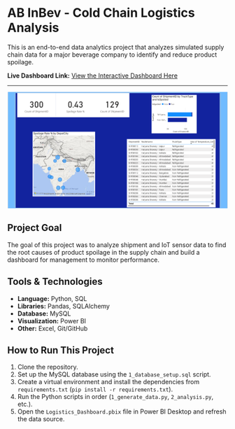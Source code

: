 # AB InBev - Cold Chain Logistics Analysis

This is an end-to-end data analytics project that analyzes simulated supply chain data for a major beverage company to identify and reduce product spoilage.

**Live Dashboard Link:** [View the Interactive Dashboard Here](https://your-power-bi-public-link-goes-here)

---

![Dashboard Screenshot](dashboard.png)

## Project Goal
The goal of this project was to analyze shipment and IoT sensor data to find the root causes of product spoilage in the supply chain and build a dashboard for management to monitor performance.

## Tools & Technologies
* **Language:** Python, SQL
* **Libraries:** Pandas, SQLAlchemy
* **Database:** MySQL
* **Visualization:** Power BI
* **Other:** Excel, Git/GitHub

## How to Run This Project
1.  Clone the repository.
2.  Set up the MySQL database using the `1_database_setup.sql` script.
3.  Create a virtual environment and install the dependencies from `requirements.txt` (`pip install -r requirements.txt`).
4.  Run the Python scripts in order (`1_generate_data.py`, `2_analysis.py`, etc.).
5.  Open the `Logistics_Dashboard.pbix` file in Power BI Desktop and refresh the data source.